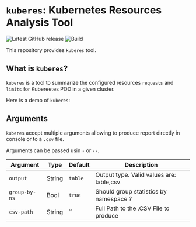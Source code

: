# `kuberes`: Kubernetes Resources Analysis Tool

![Latest GitHub release](https://img.shields.io/github/release/matteogazzadi/kuberes.svg)
![Build](https://github.com/matteogazzadi/kuberes/actions/workflows/build.yml/badge.svg)

This repository provides `kuberes` tool.

## What is `kuberes`?

`kuberes` is a tool to summarize the configured  resources `requests` and `limits` for Kubereetes POD in a given cluster. 

Here is a demo of `kuberes`:

## Arguments

`kuberes` accept multiple arguments allowing to produce report directly in console or to a `.csv` file.

Arguments can be passed usin `-` or `--`.

|    Argument   |  Type  |  Default |                Description                |
| ------------- | ------ | -------- | ----------------------------------------- |
| `output`      | String | `table`  |  Output type. Valid values are: table,csv |
| `group-by-ns` |  Bool  | `true`   |  Should group statistics by namespace ?   |
| `csv-path`    | String | ``       |  Full Path to the .CSV File to produce    |
 